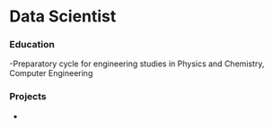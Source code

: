 # Data Scientist

### Education
-Preparatory cycle for engineering studies in Physics and Chemistry, Computer Engineering

### Projects
-
